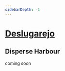```yaml
---
sidebarDepth: -1
---
```

# [Deslugarejo](https://github.com/gilfuser/deslugarejo)

## Disperse Harbour

<!-- ### hub for OSC, APIs, BIG Data, direct data manipulation with javascript, tunnel out to PureData, SuperCollider, Processing, OpenFrameworks or any other OSC friendly/interested plattform -->

coming soon

